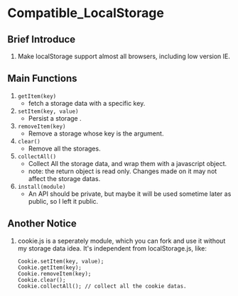 Compatible_LocalStorage
==========================

## Brief Introduce ##
1.	Make localStorage support almost all browsers, including low version IE.

## Main Functions ##
1.	`getItem(key)`
	* fetch a storage data with a specific key.
2.  `setItem(key, value)`
	* Persist a storage . 
3.	`removeItem(key)`
	* Remove a storage whose key is the argument.
4.	`clear()`
	* Remove all the storages.
5.	`collectAll()`
	* Collect All the storage data, and wrap them with a javascript object.
	* note: the return object is read only. Changes made on it may not affect the storage datas.
6.	`install(module)`
	* An API should be private, but maybe it will be used sometime later as public, so I left it public.
	
## Another Notice ##
1.	cookie.js is a seperately module, which you can fork and use it without my storage data idea. It's independent from localStorage.js, like:
	
		Cookie.setItem(key, value);
		Cookie.getItem(key);
		Cookie.removeItem(key);
		Cookie.clear();
		Cookie.collectAll(); // collect all the cookie datas.
		
	
